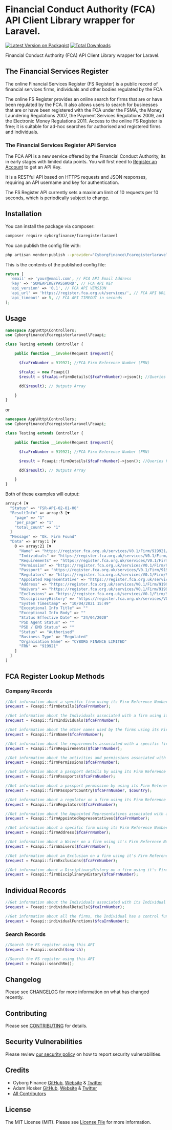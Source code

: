 # Financial Conduct Authority (FCA) API Client Library wrapper for Laravel.

[![Latest Version on Packagist](https://img.shields.io/packagist/v/cyborgfinance/fcaregisterlaravel.svg?style=flat-square)](https://packagist.org/packages/cyborgfinance/fcaregisterlaravel)
[![Total Downloads](https://img.shields.io/packagist/dt/cyborgfinance/fcaregisterlaravel.svg?style=flat-square)](https://packagist.org/packages/cyborgfinance/fcaregisterlaravel)

Financial Conduct Authority (FCA) API Client Library wrapper for Laravel.

## The Financial Services Register

The online Financial Services Register (FS Register) is a public record of financial services firms, individuals and other bodies regulated by the FCA.

The online FS Register provides an online search for firms that are or have been regulated by the FCA. It also allows users to search for businesses that are or have been registered with the FCA under the FSMA, the Money Laundering Regulations 2007, the Payment Services Regulations 2009, and the Electronic Money Regulations 2011. Access to the online FS Register is free; it is suitable for ad-hoc searches for authorised and registered firms and individuals.

### The Financial Services Register API Service

The FCA API is a new service offered by the Financial Conduct Authority, its in early stages with limited data points. You will first need to [Register an Account](https://register.fca.org.uk/Developer/s/) to get an API Key.

It is a RESTful API based on HTTPS requests and JSON responses, requiring an API username and key for authentication.

The FS Register API currently sets a maximum limit of 10 requests per 10 seconds, which is periodically subject to change.

## Installation

You can install the package via composer:

```bash
composer require cyborgfinance/fcaregisterlaravel
```

You can publish the config file with:
```bash
php artisan vendor:publish --provider="Cyborgfinance\Fcaregisterlaravel\FcaregisterlaravelServiceProvider" --tag="fcaregisterlaravel-config"
```

This is the contents of the published config file:

```php
return [
  'email' => 'your@email.com', // FCA API Email Address
  'key' => 'SOMEAPIKEYPASSWORD', // FCA API KEY
  'api_version' => '0.1', // FCA API VERSION
  'api_url' => 'https://register.fca.org.uk/services/', // FCA API URL
  'api_timeout' => 5, // FCA API TIMEOUT in seconds
];
```

## Usage
```php
namespace App\Http\Controllers;
use Cyborgfinance\Fcaregisterlaravel\Fcaapi;

class Testing extends Controller {

    public function __invoke(Request $request){

      $fcaFrnNumber = 919921; //FCA Firm Reference Number (FRN)

      $fcaApi = new Fcaapi()
      $result = $fcaApi->firmDetails($fcaFrnNumber)->json(); //Queries FCA Register

      dd($result); // Outputs Array

    }
}
```

or

```php
namespace App\Http\Controllers;
use Cyborgfinance\Fcaregisterlaravel\Fcaapi;

class Testing extends Controller {

    public function __invoke(Request $request){

      $fcaFrnNumber = 919921; //FCA Firm Reference Number (FRN)

      $result = Fcaapi::firmDetails($fcaFrnNumber)->json(); //Queries FCA Register

      dd($result); // Outputs Array

    }
}
```

Both of these examples will output:
```bash
array:4 [▼
  "Status" => "FSR-API-02-01-00"
  "ResultInfo" => array:3 [▼
    "page" => "1"
    "per_page" => "1"
    "total_count" => "1"
  ]
  "Message" => "Ok. Firm Found"
  "Data" => array:1 [▼
    0 => array:21 [▼
      "Name" => "https://register.fca.org.uk/services/V0.1/Firm/919921/Names"
      "Individuals" => "https://register.fca.org.uk/services/V0.1/Firm/919921/Individuals"
      "Requirements" => "https://register.fca.org.uk/services/V0.1/Firm/919921/Requirements"
      "Permission" => "https://register.fca.org.uk/services/V0.1/Firm/919921/Permissions"
      "Passport" => "https://register.fca.org.uk/services/V0.1/Firm/919921/Passports"
      "Regulators" => "https://register.fca.org.uk/services/V0.1/Firm/919921/Regulators"
      "Appointed Representative" => "https://register.fca.org.uk/services/V0.1/Firm/919921/AR"
      "Address" => "https://register.fca.org.uk/services/V0.1/Firm/919921/Address"
      "Waivers" => "https://register.fca.org.uk/services/V0.1/Firm/919921/Waivers"
      "Exclusions" => "https://register.fca.org.uk/services/V0.1/Firm/919921/Exclusions"
      "DisciplinaryHistory" => "https://register.fca.org.uk/services/V0.1/Firm/919921/DisciplinaryHistory"
      "System Timestamp" => "10/04/2021 15:49"
      "Exceptional Info Title" => ""
      "Exceptional Info Body" => ""
      "Status Effective Date" => "24/04/2020"
      "PSD Agent Status" => ""
      "PSD / EMD Status" => ""
      "Status" => "Authorised"
      "Business Type" => "Regulated"
      "Organisation Name" => "CYBORG FINANCE LIMITED"
      "FRN" => "919921"
    ]
  ]
]
```

## FCA Register Lookup Methods

### Company Records
```php
//Get information about a specific firm using its Firm Reference Number
$request = Fcaapi::firmDetails($fcaFrnNumber);
```
```php
//Get information about the Individuals associated with a firm using its Firm Reference Number
$request = Fcaapi::firmIndividuals($fcaFrnNumber);
```
```php
//Get information about the other names used by the firms using its Firm Reference Number
$request = Fcaapi::firmName($fcaFrnNumber);
```
```php
//Get information about the requirements associated with a specific firm using its Firm Reference Number
$request = Fcaapi::firmRequirements($fcaFrnNumber);
```
```php
//Get information about the activities and permissions associated with a specific firm using its Firm Reference Number
$request = Fcaapi::firmPermissions($fcaFrnNumber);
```
```php
//Get information about a passport details by using its Firm Reference Number
$request = Fcaapi::firmPassports($fcaFrnNumber);
```
```php
//Get information about a passport permission by using its Firm Reference Number and Country
$request = Fcaapi::firmPassportCountry($fcaFrnNumber, $country);
```
```php
//Get information about a regulator on a firm using its Firm Reference Number
$request = Fcaapi::firmRegulators($fcaFrnNumber);
```
```php
//Get information about the Appointed Representatives associated with a firm using its Firm Reference Number
$request = Fcaapi::firmAppointedRepresentatives($fcaFrnNumber);
```
```php
//Get information about a specific firm using its Firm Reference Number
$request = Fcaapi::firmAddress($fcaFrnNumber);
```
```php
//Get information about a Waiver on a firm using it's Firm Reference Number
$request = Fcaapi::firmWaivers($fcaFrnNumber);
```
```php
//Get information about an Exclusion on a firm using it's Firm Reference Number
$request = Fcaapi::firmExclusions($fcaFrnNumber);
```
```php
//Get information about a DisciplinaryHistory on a firm using it's Firm Reference Number
$request = Fcaapi::firmDisciplinaryHistory($fcaFrnNumber);
```
## Individual Records
```php
//Get information about the Individuals associated with its Individual Reference Number
$request = Fcaapi::individualDetails($fcaIrnNumber);
```
```php
//Get information about all the firms, the Individual has a control function using their Individual Reference Number
$request = Fcaapi::individualFunctions($fcaIrnNumber);
```
### Search Records
```php
//Search the FS register using this API
$request = Fcaapi::search($search);
```
```php
//Search the FS register using this API
$request = Fcaapi::searchRm();
```


## Changelog

Please see [CHANGELOG](CHANGELOG.md) for more information on what has changed recently.

## Contributing

Please see [CONTRIBUTING](.github/CONTRIBUTING.md) for details.

## Security Vulnerabilities

Please review [our security policy](../../security/policy) on how to report security vulnerabilities.

## Credits

- Cyborg Finance [GitHub](https://github.com/CyborgFinance), [Website](https://cyborg.finance) & [Twitter](https://twitter.com/cyborgfinance)
- Adam Hosker [GitHub](https://github.com/ahosker), [Website](https://hosker.info) & [Twitter](https://twitter.com/adam_hosker)
- [All Contributors](../../contributors)

## License

The MIT License (MIT). Please see [License File](LICENSE.md) for more information.
